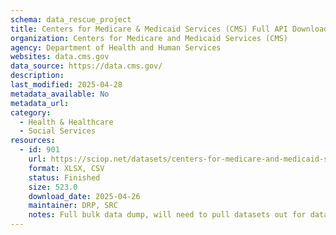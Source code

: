 ```yaml
---
schema: data_rescue_project 
title: Centers for Medicare & Medicaid Services (CMS) Full API Download
organization: Centers for Medicare and Medicaid Services (CMS)
agency: Department of Health and Human Services
websites: data.cms.gov
data_source: https://data.cms.gov/
description: 
last_modified: 2025-04-28
metadata_available: No
metadata_url: 
category:
  - Health & Healthcare 
  - Social Services 
resources:
  - id: 901
    url: https://sciop.net/datasets/centers-for-medicare-and-medicaid-services-full-data
    format: XLSX, CSV
    status: Finished
    size: 523.0
    download_date: 2025-04-26
    maintainer: DRP, SRC
    notes: Full bulk data dump, will need to pull datasets out for datalumosNow includes full download from CMS Open Payments and data.medicaid.gov
---
```

